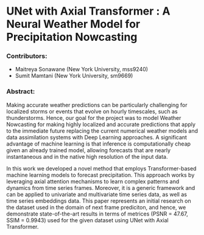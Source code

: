 # UNet with Axial Transformer : A Neural Weather Model for Precipitation Nowcasting
### Contributors:
- Maitreya Sonawane (New York University, mss9240)
- Sumit Mamtani (New York University, sm9669)

### Abstract:
Making accurate weather predictions can be particularly challenging for localized storms or events that evolve on hourly timescales, such as thunderstorms. Hence, our goal for the project was to model Weather Nowcasting for making highly localized and accurate predictions that apply to the immediate future replacing the current numerical weather models and data assimilation systems with Deep Learning approaches. A significant advantage of machine learning is that inference is computationally cheap given an already trained model, allowing forecasts that are nearly instantaneous and in the native high resolution of the input data. 

In this work we developed a novel method that employs Transformer-based machine learning models to forecast precipitation. This approach works by leveraging axial attention mechanisms to learn complex patterns and dynamics from time series frames. Moreover, it is a generic framework and can be applied to univariate and multivariate time series data, as well as time series embeddings data. This paper represents an initial research on the dataset used in the domain of next frame prediciton, and hence, we demonstrate state-of-the-art results in terms of metrices (PSNR = 47.67, SSIM = 0.9943) used for the given dataset using UNet with Axial Transformer.

